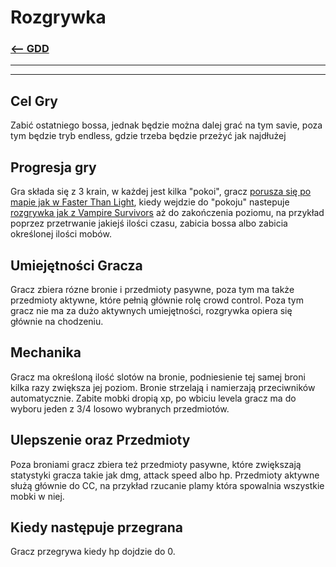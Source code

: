 # Rozgrywka
### [<-- GDD](/GDD/GDD.md)

---
---

## Cel Gry
Zabić ostatniego bossa, jednak będzie można dalej grać na tym savie, poza tym będzie tryb endless, gdzie trzeba będzie przeżyć jak najdłużej

## Progresja gry
Gra składa się z 3 krain, w każdej jest kilka "pokoi", gracz [porusza się po mapie jak w Faster Than Light](https://external-content.duckduckgo.com/iu/?u=https%3A%2F%2Fgameknightly.com%2Fwp-content%2Fuploads%2F2018%2F07%2Fftl-3.png&f=1&nofb=1&ipt=edbbccd7fbf3c2ed2f8ece66162c3b15faee60c17d33f73f4d5729823c681b6e&ipo=images), kiedy wejdzie do "pokoju" nastepuje [rozgrywka jak z Vampire Survivors](https://youtu.be/ErF4vaqYVAI?si=DaBXF4s20i4NzkhV&t=600) aż do zakończenia poziomu, na przykład poprzez przetrwanie jakiejś ilości czasu, zabicia bossa albo zabicia określonej ilości mobów.

## Umiejętności Gracza
Gracz zbiera rózne bronie i przedmioty pasywne, poza tym ma także przedmioty aktywne, które pełnią głównie rolę crowd control. Poza tym gracz nie ma za dużo aktywnych umiejętności, rozgrywka opiera się głównie na chodzeniu.

## Mechanika
Gracz ma określoną ilość slotów na bronie, podniesienie tej samej broni kilka razy zwiększa jej poziom. Bronie strzelają i namierzają przeciwników automatycznie. Zabite mobki dropią xp, po wbiciu levela gracz ma do wyboru jeden z 3/4 losowo wybranych przedmiotów.

## Ulepszenie oraz Przedmioty
Poza broniami gracz zbiera też przedmioty pasywne, które zwiększają statystyki gracza takie jak dmg, attack speed albo hp. Przedmioty aktywne służą głównie do CC, na przykład rzucanie plamy która spowalnia wszystkie mobki w niej.

## Kiedy następuje przegrana
Gracz przegrywa kiedy hp dojdzie do 0.
